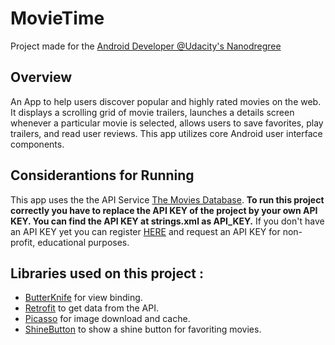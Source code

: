 # MovieTime 
Project made for the [Android Developer @Udacity's Nanodregree](https://udacity.com/course/android-developer-nanodegree-by-google--nd801)

## Overview
An App to help users discover popular and highly rated movies on the web. It displays a scrolling grid of movie trailers, launches a details screen whenever a particular movie is selected, allows users to save favorites, play trailers, and read user reviews. This app utilizes core Android user interface components.

## Considerantions for Running
This app uses the the API Service [The Movies Database](https://developers.themoviedb.org/3/getting-started/introduction). **To run this project correctly you have to replace the API KEY of the project by your own API KEY. You can find the API KEY at strings.xml as API_KEY.** If you don't have an API KEY yet you can register [HERE](https://www.themoviedb.org/account/signup) and request an API KEY for non-profit, educational purposes.

## Libraries used on this project :
 - [ButterKnife](http://jakewharton.github.io/butterknife/) for view binding.
 - [Retrofit](http://square.github.io/retrofit/) to get data from the API.
 - [Picasso](http://square.github.io/picasso/) for image download and cache.
 - [ShineButton](https://github.com/ChadCSong/ShineButton) to show a shine button for favoriting movies.

